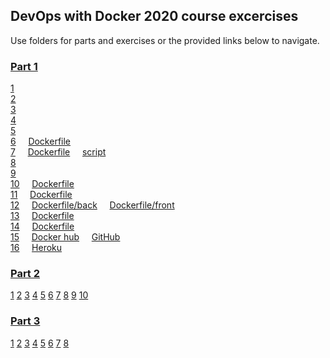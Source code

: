 ## DevOps with Docker 2020 course excercises
Use folders for parts and exercises or the provided links below to navigate.

### [Part 1](https://github.com/skoskipaa/docker-course/tree/master/osa1)

[1](https://github.com/skoskipaa/docker-course/blob/master/osa1/teht1_1.png)    
[2](https://github.com/skoskipaa/docker-course/blob/master/osa1/teht1_2.png)    
[3](https://github.com/skoskipaa/docker-course/blob/master/osa1/teht1_3.txt)    
[4](https://github.com/skoskipaa/docker-course/blob/master/osa1/teht1_4.txt)    
[5](https://github.com/skoskipaa/docker-course/blob/master/osa1/teht1_5.txt)    
[6](https://github.com/skoskipaa/docker-course/blob/master/osa1/teht1_6/teht1_6.txt)
    [Dockerfile](https://github.com/skoskipaa/docker-course/blob/master/osa1/teht1_6/Dockerfile)    
[7](https://github.com/skoskipaa/docker-course/blob/master/osa1/teht1_7/teht1_7.txt)
    [Dockerfile](https://github.com/skoskipaa/docker-course/blob/master/osa1/teht1_7/Dockerfile)
    [script](https://github.com/skoskipaa/docker-course/blob/master/osa1/teht1_7/script.sh)    
[8](https://github.com/skoskipaa/docker-course/blob/master/osa1/teht1_8.txt)        
[9](https://github.com/skoskipaa/docker-course/blob/master/osa1/teht1_9.txt)    
[10](https://github.com/skoskipaa/docker-course/blob/master/osa1/teht1_10/teht1_10.txt)
    [Dockerfile](https://github.com/skoskipaa/docker-course/blob/master/osa1/teht1_10/Dockerfile)    
[11](https://github.com/skoskipaa/docker-course/blob/master/osa1/teht1_11/teht1_11.txt)
    [Dockerfile](https://github.com/skoskipaa/docker-course/blob/master/osa1/teht1_11/Dockerfile)    
[12](https://github.com/skoskipaa/docker-course/blob/master/osa1/teht1_12/teht1_12.txt)
    [Dockerfile/back](https://github.com/skoskipaa/docker-course/blob/master/osa1/teht1_12/Dockerfile.back)
    [Dockerfile/front](https://github.com/skoskipaa/docker-course/blob/master/osa1/teht1_12/Dockerfile.front)    
[13](https://github.com/skoskipaa/docker-course/blob/master/osa1/teht1_13/teht1_13.txt)
    [Dockerfile](https://github.com/skoskipaa/docker-course/blob/master/osa1/teht1_13/Dockerfile)    
[14](https://github.com/skoskipaa/docker-course/blob/master/osa1/teht1_14/teht1_14.txt)
    [Dockerfile](https://github.com/skoskipaa/docker-course/blob/master/osa1/teht1_14/Dockerfile)    
[15](https://github.com/skoskipaa/docker-course/blob/master/osa1/teht1_15/teht1_15.txt)
    [Docker hub](https://hub.docker.com/repository/docker/skoskipaa/watchlist)
    [GitHub](https://github.com/skoskipaa/watchlist-app-for-docker-course)    
[16](https://github.com/skoskipaa/docker-course/blob/master/osa1/teht1_16.txt)
    [Heroku](https://my-first-docker.herokuapp.com)
    
### [Part 2](https://github.com/skoskipaa/docker-course/tree/master/osa2)

[1](https://github.com/skoskipaa/docker-course/blob/master/osa2/teht2_1/docker-compose.yml)
[2](https://github.com/skoskipaa/docker-course/blob/master/osa2/teht2_2/docker-compose.yml)
[3](https://github.com/skoskipaa/docker-course/blob/master/osa2/teht2_3/docker-compose.yml)
[4](https://github.com/skoskipaa/docker-course/blob/master/osa2/teht2_4.txt)
[5](https://github.com/skoskipaa/docker-course/blob/master/osa2/teht2_5/docker-compose.yml)
[6](https://github.com/skoskipaa/docker-course/blob/master/osa2/teht2_6/docker-compose.yml)
[7](https://github.com/skoskipaa/docker-course/blob/master/osa2/teht2_7/docker-compose.yml)
[8](https://github.com/skoskipaa/docker-course/tree/master/osa2/teht2_8)
[9](https://github.com/skoskipaa/docker-course/blob/master/osa2/teht2_9/docker-compose.yml)
[10](https://github.com/skoskipaa/docker-course/tree/master/osa2/teht2_10)

### [Part 3](https://github.com/skoskipaa/docker-course/tree/master/osa3)

[1](https://github.com/skoskipaa/docker-course/tree/master/osa3/teht3_1)
[2](https://github.com/skoskipaa/docker-course/tree/master/osa3/teht3_2)
[3](https://github.com/skoskipaa/docker-course/tree/master/osa3/teht3_3)
[4](https://github.com/skoskipaa/docker-course/tree/master/osa3/teht3_4)
[5](https://github.com/skoskipaa/docker-course/tree/master/osa3/teht3_5)
[6](https://github.com/skoskipaa/docker-course/tree/master/osa3/teht3_6)
[7](https://github.com/skoskipaa/docker-course/tree/master/osa3/teht3_7)
[8](https://github.com/skoskipaa/docker-course/tree/master/osa3/teht3_8)
